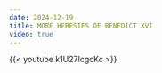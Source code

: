 ```yaml
---
date: 2024-12-19
title: MORE HERESIES OF BENEDICT XVI
video: true
---
```



{{< youtube k1U27IcgcKc >}}
